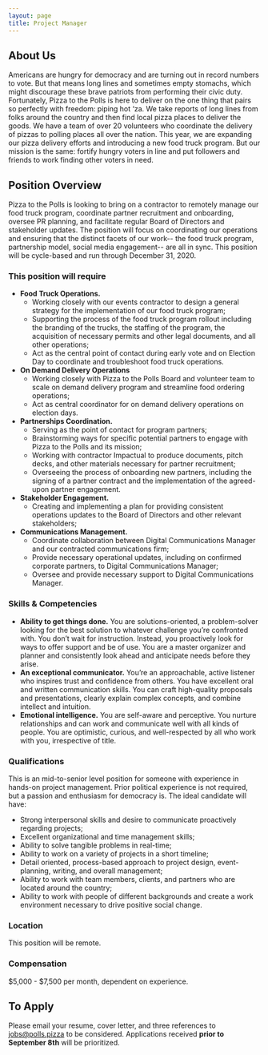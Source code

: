 ```yaml
---
layout: page
title: Project Manager
---
```


## About Us

Americans are hungry for democracy and are turning out in record numbers to vote. But that means long lines and sometimes empty stomachs, which might discourage these brave patriots from performing their civic duty. Fortunately, Pizza to the Polls is here to deliver on the one thing that pairs so perfectly with freedom: piping hot ‘za. We take reports of long lines from folks around the country and then find local pizza places to deliver the goods. We have a team of over 20 volunteers who coordinate the delivery of pizzas to polling places all over the nation. This year, we are expanding our pizza delivery efforts and introducing a new food truck program. But our mission is the same: fortify hungry voters in line and put followers and friends to work finding other voters in need.

## Position Overview

Pizza to the Polls is looking to bring on a contractor to remotely manage our food truck program, coordinate partner recruitment and onboarding, oversee PR planning, and facilitate regular Board of Directors and stakeholder updates. The position will focus on coordinating our operations and ensuring that the distinct facets of our work-- the food truck program, partnership model, social media engagement-- are all in sync. This position will be cycle-based and run through December 31, 2020.

### This position will require

- **Food Truck Operations.**
  - Working closely with our events contractor to design a general strategy for the implementation of our food truck program;
  - Supporting the process of the food truck program rollout including the branding of the trucks, the staffing of the program, the acquisition of necessary permits and other legal documents, and all other operations;
  - Act as the central point of contact during early vote and on Election Day to coordinate and troubleshoot food truck operations.
- **On Demand Delivery Operations**
  - Working closely with Pizza to the Polls Board and volunteer team to scale on demand delivery program and streamline food ordering operations;
  - Act as central coordinator for on demand delivery operations on election days.
- **Partnerships Coordination.**
  - Serving as the point of contact for program partners;
  - Brainstorming ways for specific potential partners to engage with Pizza to the Polls and its mission;
  - Working with contractor Impactual to produce documents, pitch decks, and other materials necessary for partner recruitment;
  - Overseeing the process of onboarding new partners, including the signing of a partner contract and the implementation of the agreed-upon partner engagement.
- **Stakeholder Engagement.**
  - Creating and implementing a plan for providing consistent operations updates to the Board of Directors and other relevant stakeholders;
- **Communications Management.**
  - Coordinate collaboration between Digital Communications Manager and our contracted communications firm;
  - Provide necessary operational updates, including on confirmed corporate partners, to Digital Communications Manager;
  - Oversee and provide necessary support to Digital Communications Manager.

### Skills & Competencies

- **Ability to get things done.** You are solutions-oriented, a problem-solver looking for the best solution to whatever challenge you’re confronted with. You don’t wait for instruction. Instead, you proactively look for ways to offer support and be of use. You are a master organizer and planner and consistently look ahead and anticipate needs before they arise.
- **An exceptional communicator.** You’re an approachable, active listener who inspires trust and confidence from others. You have excellent oral and written communication skills. You can craft high-quality proposals and presentations, clearly explain complex concepts, and combine intellect and intuition.
- **Emotional intelligence.** You are self-aware and perceptive. You nurture relationships and can work and communicate well with all kinds of people. You are optimistic, curious, and well-respected by all who work with you, irrespective of title.

### Qualifications

This is an mid-to-senior level position for someone with experience in hands-on project management. Prior political experience is not required, but a passion and enthusiasm for democracy is. The ideal candidate will have:

- Strong interpersonal skills and desire to communicate proactively regarding projects;
- Excellent organizational and time management skills;
- Ability to solve tangible problems in real-time;
- Ability to work on a variety of projects in a short timeline;
- Detail oriented, process-based approach to project design, event-planning, writing, and overall management;
- Ability to work with team members, clients, and partners who are located around the country;
- Ability to work with people of different backgrounds and create a work environment necessary to drive positive social change.

### Location

This position will be remote.

### Compensation

$5,000 - $7,500 per month, dependent on experience.

## To Apply

Please email your resume, cover letter, and three references to [jobs@polls.pizza](mailto:jobs@polls.pizza) to be considered. Applications received **prior to September 8th** will be prioritized.
